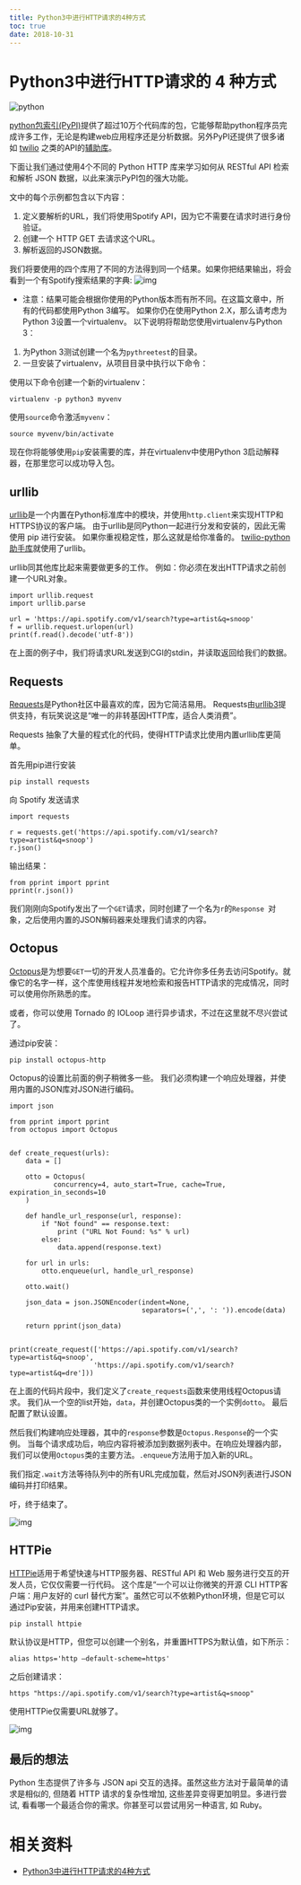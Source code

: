 ```yaml
---
title: Python3中进行HTTP请求的4种方式
toc: true
date: 2018-10-31
---
```



# Python3中进行HTTP请求的 4 种方式





![python](https://segmentfault.com/img/remote/1460000010901379)

[python包索引(PyPI)](https://pypi.python.org/)提供了超过10万个代码库的包，它能够帮助python程序员完成许多工作，无论是构建web应用程序还是分析数据。另外PyPI还提供了很多诸如 [twilio](https://www.twilio.com/docs/api/rest) 之类的API的[辅助库](https://pypi.python.org/pypi/twilio)。

下面让我们通过使用4个不同的 Python HTTP 库来学习如何从 RESTful API 检索和解析 JSON 数据，以此来演示PyPI包的强大功能。

文中的每个示例都包含以下内容：

1. 定义要解析的URL，我们将使用Spotify API，因为它不需要在请求时进行身份验证。
2. 创建一个 HTTP GET 去请求这个URL。
3. 解析返回的JSON数据。

我们将要使用的四个库用了不同的方法得到同一个结果。如果你把结果输出，将会看到一个有Spotify搜索结果的字典:
![img](https://segmentfault.com/img/remote/1460000010901380)

* 注意：结果可能会根据你使用的Python版本而有所不同。在这篇文章中，所有的代码都使用Python 3编写。 如果你仍在使用Python 2.X，那么请考虑为Python 3设置一个virtualenv。
以下说明将帮助您使用virtualenv与Python 3：

1. 为Python 3测试创建一个名为`pythreetest`的目录。
2. 一旦安装了virtualenv，从项目目录中执行以下命令：

使用以下命令创建一个新的virtualenv：

```
virtualenv -p python3 myvenv
```

使用`source`命令激活`myvenv`：

```
source myvenv/bin/activate
```

现在你将能够使用`pip`安装需要的库，并在virtualenv中使用Python 3启动解释器，在那里您可以成功导入包。

## urllib

[urllib](https://docs.python.org/3.1/library/urllib.request.html#module-urllib.request)是一个内置在Python标准库中的模块，并使用`http.client`来实现HTTP和HTTPS协议的客户端。 由于urllib是同Python一起进行分发和安装的，因此无需使用 pip 进行安装。 如果你重视稳定性，那么这就是给你准备的。 [twilio-python助手库](https://www.twilio.com/docs/libraries/python)就使用了urllib。

urllib同其他库比起来需要做更多的工作。 例如：你必须在发出HTTP请求之前创建一个URL对象。

```
import urllib.request
import urllib.parse

url = 'https://api.spotify.com/v1/search?type=artist&q=snoop'
f = urllib.request.urlopen(url)
print(f.read().decode('utf-8'))
```

在上面的例子中，我们将请求URL发送到CGI的stdin，并读取返回给我们的数据。

## Requests

[Requests](https://pypi.python.org/pypi/requests/2.12.1)是Python社区中最喜欢的库，因为它简洁易用。 Requests由[urllib3](https://github.com/shazow/urllib3)提供支持，有玩笑说这是“唯一的非转基因HTTP库，适合人类消费”。

Requests 抽象了大量的程式化的代码，使得HTTP请求比使用内置urllib库更简单。

首先用pip进行安装

```
pip install requests
```

向 Spotify 发送请求

```
import requests

r = requests.get('https://api.spotify.com/v1/search?type=artist&q=snoop')
r.json()
```

输出结果：

```
from pprint import pprint
pprint(r.json())
```

我们刚刚向Spotify发出了一个`GET`请求，同时创建了一个名为`r`的`Response `对象，之后使用内置的JSON解码器来处理我们请求的内容。

## Octopus

[Octopus](https://heynemann.github.io/octopus/)是为想要`GET`一切的开发人员准备的。它允许你多任务去访问Spotify。就像它的名字一样，这个库使用线程并发地检索和报告HTTP请求的完成情况，同时可以使用你所熟悉的库。

或者，你可以使用 Tornado 的 IOLoop 进行异步请求，不过在这里就不尽兴尝试了。

通过pip安装：

```
pip install octopus-http
```

Octopus的设置比前面的例子稍微多一些。 我们必须构建一个响应处理器，并使用内置的JSON库对JSON进行编码。

```
import json

from pprint import pprint
from octopus import Octopus


def create_request(urls):
    data = []

    otto = Octopus(
           concurrency=4, auto_start=True, cache=True, expiration_in_seconds=10
    )

    def handle_url_response(url, response):
        if "Not found" == response.text:
            print ("URL Not Found: %s" % url)
        else:
            data.append(response.text)

    for url in urls:
        otto.enqueue(url, handle_url_response)

    otto.wait()

    json_data = json.JSONEncoder(indent=None,
                                 separators=(',', ': ')).encode(data)

    return pprint(json_data)


print(create_request(['https://api.spotify.com/v1/search?type=artist&q=snoop',
                     'https://api.spotify.com/v1/search?type=artist&q=dre']))
```

在上面的代码片段中，我们定义了`create_requests`函数来使用线程Octopus请求。 我们从一个空的list开始，`data`，并创建Octopus类的一个实例`dotto`。 最后配置了默认设置。

然后我们构建响应处理器，其中的`response`参数是`Octopus.Response`的一个实例。 当每个请求成功后，响应内容将被添加到数据列表中。在响应处理器内部，我们可以使用`Octopus`类的主要方法。`.enqueue`方法用于加入新的URL。

我们指定`.wait`方法等待队列中的所有URL完成加载，然后对JSON列表进行JSON编码并打印结果。

吁，终于结束了。

![img](https://segmentfault.com/img/remote/1460000010901381)

## HTTPie

[HTTPie](https://httpie.org/)适用于希望快速与HTTP服务器、RESTful API 和 Web 服务进行交互的开发人员，它仅仅需要一行代码。 这个库是“一个可以让你微笑的开源 CLI HTTP客户端：用户友好的 curl 替代方案”。虽然它可以不依赖Python环境，但是它可以通过Pip安装，并用来创建HTTP请求。

```
pip install httpie
```

默认协议是HTTP，但您可以创建一个别名，并重置HTTPS为默认值，如下所示：

```
alias https='http —default-scheme=https'
```

之后创建请求：

```
https "https://api.spotify.com/v1/search?type=artist&q=snoop"
```

使用HTTPie仅需要URL就够了。

![img](https://segmentfault.com/img/remote/1460000010901382)

## 最后的想法

Python 生态提供了许多与 JSON api 交互的选择。虽然这些方法对于最简单的请求是相似的, 但随着 HTTP 请求的复杂性增加, 这些差异变得更加明显。多进行尝试, 看看哪一个最适合你的需求。你甚至可以尝试用另一种语言, 如 Ruby。



# 相关资料


- [Python3中进行HTTP请求的4种方式](https://segmentfault.com/a/1190000010901374#articleHeader3)
